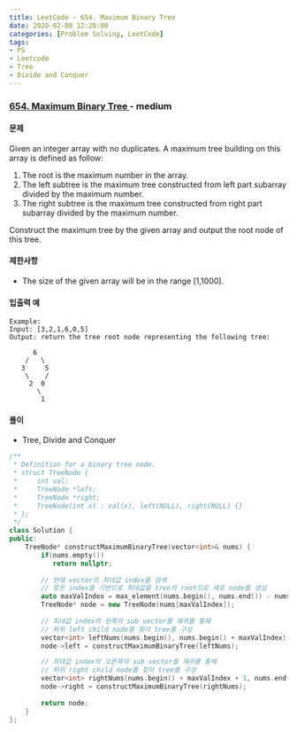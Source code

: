 ```yaml
---
title: LeetCode - 654. Maximum Binary Tree
date: 2020-02-08 12:20:00
categories: [Problem Solving, LeetCode]
tags:
- PS
- Leetcode
- Tree
- Divide and Conquer
---
```


### [ 654. Maximum Binary Tree ](https://leetcode.com/problems/maximum-binary-tree/) - medium

#### 문제

Given an integer array with no duplicates. A maximum tree building on this array is defined as follow:

  1. The root is the maximum number in the array.
  2. The left subtree is the maximum tree constructed from left part subarray divided by the maximum number.
  3. The right subtree is the maximum tree constructed from right part subarray divided by the maximum number.

Construct the maximum tree by the given array and output the root node of this tree.

#### 제한사항

  - The size of the given array will be in the range [1,1000].

#### 입출력 예

```
Example:
Input: [3,2,1,6,0,5]
Output: return the tree root node representing the following tree:

      6
    /   \
   3     5
    \    / 
     2  0   
       \
        1
```

#### 풀이
  - Tree, Divide and Conquer

```cpp
/**
 * Definition for a binary tree node.
 * struct TreeNode {
 *     int val;
 *     TreeNode *left;
 *     TreeNode *right;
 *     TreeNode(int x) : val(x), left(NULL), right(NULL) {}
 * };
 */
class Solution {
public:    
    TreeNode* constructMaximumBinaryTree(vector<int>& nums) {
        if(nums.empty())
           return nullptr;
        
        // 현재 vector의 최대값 index를 검색
        // 찾은 index를 기반으로 최대값을 tree의 root으로 새로 node를 생성 
        auto maxValIndex = max_element(nums.begin(), nums.end()) - nums.begin();
        TreeNode* node = new TreeNode(nums[maxValIndex]);
        
        // 최대값 index의 왼쪽의 sub vector를 재귀를 통해
        // 하위 left child node를 찾아 tree를 구성
        vector<int> leftNums(nums.begin(), nums.begin() + maxValIndex);
        node->left = constructMaximumBinaryTree(leftNums);

        // 최대값 index의 오른쪽의 sub vector를 재귀를 통해
        // 하위 right child node를 찾아 tree를 구성
        vector<int> rightNums(nums.begin() + maxValIndex + 1, nums.end());
        node->right = constructMaximumBinaryTree(rightNums);
        
        return node;
    }
};
```
